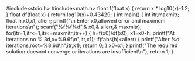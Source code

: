 #include<stdio.h>
#include<math.h>
float f(float x)
{
return x * log10(x)-1.2;
}
float df(float x)
{
return log10(x)+0.43429;
}
int main()
{
int itr,maxmitr;
float h,x0,x1, allerr;
printf("\n Enter x0,allowed error and maximum iterations\n");
scanf("%f%f%d",& x0,& allerr,& maxmitr);
for(itr=1;itr<=1,itr<=maxmitr;itr++)
{
h=f(x0)/df(x0);
x1=x0-h;
printf("At iterations no % 3d,x=%9.6f\n",itr,x1);
if(fabs(h)<allerr)
{
printf("After %d iterations,root=%8.6d\n",itr,x1);
return 0;
}
x0=x1;
}
printf("The required solution doesnot converge or iterations are insufficient\n");
return 1;
}
